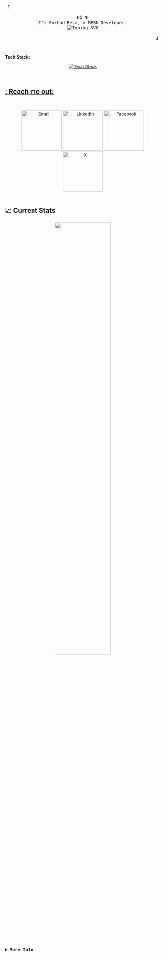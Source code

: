 <p align="left">
      <strong><samp>「</samp></strong>
</p>
<p align="center">
      <samp>
      <b>Hi ✨</b>
      <br />
      I'm Forhad Reza, a MERN Developer.
      <br />
      <img
         src="https://readme-typing-svg.demolab.com?font=Iosevka&size=16&pause=1000&color=9D7CD8&center=true&vCenter=true&width=435&lines=I+code+efficient+and+elegant+programs"
         alt="Typing SVG"
         />
      </samp>
</p>
<p align="right">
   <strong><samp>」</samp></strong>
</p>
   
<br />
   
<p><b>Tech Stack:</b></p>
      <p align="center">
         <a href="https://skillicons.dev">
            <img
               src="https://skillicons.dev/icons?i=nextjs,react,ts,js,mongodb,express,postman,firebase,tailwind,css,bootstrap,vite,mysql,py&perline=10"
               alt="Tech Stack"
               />
      </p>
            
   <br />
   
## : Reach me out:

<div align="center" style="margin-top:50">
         <a href="mailto:forhad.bimt@gmail.com">
            <img src="https://i.ibb.co/VcJw5fpz/gmail.png" alt="Email" width="130" />
         </a>
         <a href="https://www.linkedin.com/in/rezaforhad/">
            <img src="https://i.ibb.co/x87hZ0Hm/lin.png" alt="LinkedIn" width="130"  />
         </a>
         <a href="https://www.facebook.com/forhadreza000/">
            <img src="https://i.ibb.co/RTmQphQL/fac.png" alt="Facebook" width="130"  />
         </a>
         <a href="https://x.com/forhadreza111">
            <img src="https://i.ibb.co/h17QR0Fp/x.png" alt="X" width="130" />
         </a>
      </div>
      
   <br />
   
## :chart_with_upwards_trend: Current Stats

<p align="center">
        <img width="60%" src="https://github-readme-streak-stats.herokuapp.com?user=forhadreza43&theme=react&hide_border=true&background=0D1117&stroke=0D1117&fire=FF1CF7&sideLabels=00F0FF&currStreakNum=FF1CF7&ring=FF1CF7&currStreakLabel=FF1CF7&sideNums=00F0FF" />
      </p>

   <details align="left">
      <summary>
         <samp><b>More Info</b></samp>
      </summary>
      <br />
      <p align="center">
         <samp>
         [ <a href="">about me</a> • <a href="">projects</a>]
         </samp>
      </p>
      <br />
      <div style="max-width: 800px; margin: 0 auto">
         <table style="width: 100%; text-align: center">
            <!-- First row with GitHub Stats and Streaks -->
            <tr>
               <td style="width: 50%; padding: 10px; vertical-align: top">
                  <a href="#github-stats">
                  <img
                     alt="GitHub Stats"
                     src="https://github-readme-stats.vercel.app/api?username=forhadreza43&count_private=true&show_icons=true&include_all_commits=true&hide_border=true&theme=tokyonight"
                     />
                  </a>
               </td>
               <td style="width: 50%; padding: 10px; vertical-align: top">
                  <a href="#streak-stats">
                  <img
                     alt="GitHub Streak"
                     src="https://github-readme-streak-stats.herokuapp.com?user=forhadreza43&hide_border=true&theme=tokyonight"
                     />
                  </a>
               </td>
            </tr>
            <!-- Second row with Top Languages -->
            <tr>
               <td style="width: 50%; padding: 10px">
                  <a href="#top-languages">
                  <img
                     width="80%"
                     alt="Top Languages"
                     src="https://github-readme-stats.vercel.app/api/top-langs/?username=forhadreza43&langs_count=6&theme=tokyonight&layout=compact&hide_border=true"
                     />
                  </a>
               </td>
            </tr>
            <!-- Fourth row with LeetCode and HackerRank badges -->
            <tr>
               <td style="width: 50%; padding: 10px">
                  <a href="https://leetcode.com/u/snow_cone/">
                  <img
                     src="https://img.shields.io/badge/LeetCode-snow_cone-gold?style=for-the-badge&logo=Leetcode"
                     alt="Leetcode Profile"
                     />
                  </a>
               </td>
               <td style="width: 50%; padding: 10px">
                  <a href="https://www.hackerrank.com/profile/snow_cone">
                  <img
                     src="https://img.shields.io/badge/HackerRank-snow_cone-brightgreen?style=for-the-badge&logo=HackerRank"
                     alt="HackerRank Profile"
                     />
                  </a>
               </td>
            </tr>
         </table>
      </div>
   </details>

<!-- <h1 align="center">Hi 👋, I'm Forhad Reza</h1>
   <h3 align="center">A passionate frontend developer</h3> -->
<!--
   **forhadreza43/forhadreza43** is a ✨ _special_ ✨ repository because its `README.md` (this file) appears on your GitHub profile.
   
   Here are some ideas to get you started:
   
   - 🔭 I’m currently working on ...
   - 🌱 I’m currently learning ...
   - 👯 I’m looking to collaborate on ...
   - 🤔 I’m looking for help with ...
   - 💬 Ask me about ...
   - 📫 How to reach me: ...
   - 😄 Pronouns: ...
   - ⚡ Fun fact: ...
   -->
